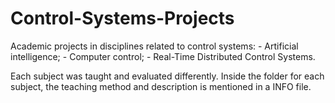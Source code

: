 # Control-Systems-Projects
Academic projects in disciplines related to control systems: 
    - Artificial intelligence;
    - Computer control;
    - Real-Time Distributed Control Systems.


Each subject was taught and evaluated differently. Inside the folder for each subject, the teaching method and description is mentioned in a INFO file.
